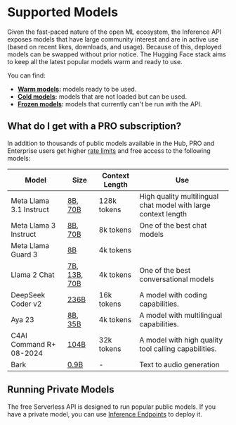 # Supported Models

Given the fast-paced nature of the open ML ecosystem, the Inference API exposes models that have large community interest and are in active use (based on recent likes, downloads, and usage). Because of this, deployed models can be swapped without prior notice. The Hugging Face stack aims to keep all the latest popular models warm and ready to use.

You can find:

* **[Warm models](https://huggingface.co/models?inference=warm&sort=trending):** models ready to be used.
* **[Cold models](https://huggingface.co/models?inference=cold&sort=trending):** models that are not loaded but can be used.
* **[Frozen models](https://huggingface.co/models?inference=frozen&sort=trending):** models that currently can't be run with the API.

## What do I get with a PRO subscription?

In addition to thousands of public models available in the Hub, PRO and Enterprise users get higher [rate limits](./rate-limits) and free access to the following models:

<!-- Manually maintained hard-coded list based on https://github.com/huggingface-internal/api-inference/blob/main/master-rs/custom_config.yml -->

| Model                          | Size                                                                                                                                                                                       | Context Length | Use                                                          |
|--------------------------------|--------------------------------------------------------------------------------------------------------------------------------------------------------------------------------------------|----------------|--------------------------------------------------------------|
| Meta Llama 3.1 Instruct  | [8B](https://huggingface.co/meta-llama/Meta-Llama-3.1-8B-Instruct), [70B](https://huggingface.co/meta-llama/Meta-Llama-3.1-70B-Instruct)                                                      | 128k tokens      | High quality multilingual chat model with large context length |
| Meta Llama 3 Instruct          | [8B](https://huggingface.co/meta-llama/Meta-Llama-3-8B-Instruct), [70B](https://huggingface.co/meta-llama/Meta-Llama-3-70B-Instruct)                                                       | 8k tokens      | One of the best chat models                                  |
| Meta Llama Guard 3          | [8B](hhttps://huggingface.co/meta-llama/Llama-Guard-3-8B)                                                       | 4k tokens      | |
| Llama 2 Chat                   | [7B](https://huggingface.co/meta-llama/Llama-2-7b-chat-hf), [13B](https://huggingface.co/meta-llama/Llama-2-13b-chat-hf), [70B](https://huggingface.co/meta-llama/Llama-2-70b-chat-hf) | 4k tokens      | One of the best conversational models                        |
| DeepSeek Coder v2 | [236B](https://huggingface.co/deepseek-ai/DeepSeek-Coder-V2-Instruct) | 16k tokens | A model with coding capabilities. |
| Aya 23 | [8B](https://huggingface.co/CohereForAI/aya-23-8B), [35B](https://huggingface.co/CohereForAI/aya-23-35B) | 4k tokens | A model with multilingual capabilities. |
| C4AI Command R+ 08-2024 | [104B](https://huggingface.co/CohereForAI/c4ai-command-r-plus-08-2024) | 32k tokens | A model with high quality tool calling capabilities.
| Bark                           | [0.9B](https://huggingface.co/suno/bark)                                                                                                                                                   | -              | Text to audio generation                                     |


## Running Private Models

The free Serverless API is designed to run popular public models. If you have a private model, you can use [Inference Endpoints](https://huggingface.co/docs/inference-endpoints) to deploy it.
